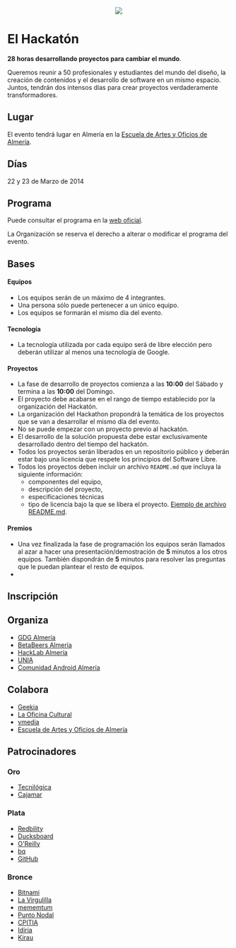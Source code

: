 <p align="center">
  <a href="http://elhackaton.com"><img src="http://josejuansanchez.github.io/images/logo_elhackaton.png" /></a>
</p>

El Hackatón
===========

**28 horas desarrollando proyectos para cambiar el mundo**.

Queremos reunir a 50 profesionales y estudiantes del mundo del diseño, la creación de contenidos y el desarrollo de software en un mismo espacio. Juntos, tendrán dos intensos días para crear proyectos verdaderamente transformadores.

Lugar
-----

El evento tendrá lugar en Almería en la [Escuela de Artes y Oficios de Almería](http://www.eaalmeria.es). 

Días
----

22 y 23 de Marzo de 2014

Programa
--------

Puede consultar el programa en la [web oficial](http://elhackaton.com/#programa).

La Organización se reserva el derecho a alterar o modificar el programa del evento.

Bases
-----

#### Equipos
* Los equipos serán de un máximo de 4 integrantes. 
* Una persona sólo puede pertenecer a un único equipo.
* Los equipos se formarán el mismo día del evento.

#### Tecnología
* La tecnología utilizada por cada equipo será de libre elección pero deberán utilizar al menos una tecnología de Google. 

#### Proyectos
* La fase de desarrollo de proyectos comienza a las **10:00** del Sábado y termina a las **10:00** del Domingo.
* El proyecto debe acabarse en el rango de tiempo establecido por la organización del Hackatón.
* La organización del Hackathon propondrá la temática de los proyectos que se van a desarrollar el mismo día del evento.
* No se puede empezar con un proyecto previo al hackatón. 
* El desarrollo de la solución propuesta debe estar exclusivamente desarrollado dentro del tiempo del hackatón.
* Todos los proyectos serán liberados en un repositorio público y deberán estar bajo una licencia que respete los principios del Software Libre.
* Todos los proyectos deben incluir un archivo ```README.md``` que incluya la siguiente información: 
  * componentes del equipo, 
  * descripción del proyecto, 
  * especificaciones técnicas 
  * tipo de licencia bajo la que se libera el proyecto. 
  [Ejemplo de archivo README.md](https://github.com/elhackaton/doc/blob/master/sampleproject/README.md). 

#### Premios

* Una vez finalizada la fase de programación los equipos serán llamados al azar a hacer una presentación/demostración de **5** minutos a los otros equipos. También dispondrán de **5** minutos para resolver las preguntas que le puedan plantear el resto de equipos.
* 



Inscripción
------------



Organiza
--------
* [GDG Almería](https://plus.google.com/communities/108207498944847513939)
* [BetaBeers Almería](https://twitter.com/betabeersALM) 
* [HackLab Almería](http://hacklabalmeria.net)
* [UNIA](http://unia.ual.es) 
* [Comunidad Android Almería](https://plus.google.com/communities/105420979515011141876)


Colabora
--------
* [Geekia](http://www.geekia.es)
* [La Oficina Cultural](http://laoficinacultural.org)
* [vmedia](http://www.vmedia.es)
* [Escuela de Artes y Oficios de Almería](http://www.eaalmeria.es)

Patrocinadores
--------------

### Oro
* [Tecnilógica](http://tecnilogica.com)
* [Cajamar](http://cajamar.es)

### Plata
* [Redbility](http://redbility.com)
* [Ducksboard](https://ducksboard.com)
* [O'Reilly](http://www.oreilly.com)
* [bq](http://www.bqreaders.com)
* [GitHub](http://github.com)

### Bronce
* [Bitnami](http://bitnami.com)
* [La Virgulilla](https://twitter.com/lavirgulillaes/)
* [mememtum](http://mememtum.com)
* [Punto Nodal](http://www.linkedin.com/company/soloraf---punto-nodal-s.l./products?trk=top_nav_products)
* [CPITIA](http://www.cpitia.org)
* [Idiria](http://idiria.com)
* [Kirau](http://kirau.com)
